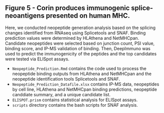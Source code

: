 ## Figure 5 - Corin produces immunogenic splice-neoantigens presented on human MHC. 
Here, we conducted neopeptide generation analysis based on the splicing changes identified from RNAseq using Splicetools and SNAF. Binding prediction values were determined by HLAthena and NetMHCpan. Candidate neopeptides were selected based on junction count, PSI value, binding score, and IP-MS validation of binding. Then, DeepImmuno was used to predict the immunogenicity of the peptides and the top candidates were tested via ELISpot assays.
  - `Neopeptide_Prediction.Rmd` contains the code used to process the neopeptide binding outputs from HLAthena and NetMHCpan and the neopeptide identification tools Splicetools and SNAF. 
  - `Neopeptide_Prediction_Datafile.xlsx` contains IP-MS data, neopeptides by cell line, HLAthena and NetMHCpan binding predictions, neopeptide canddiate summary, and a unique candidate list.
  - `ELISPOT.prism` contains statistical analysis for ELISpot assays.
  - `scripts` directory contains the bash scripts for SNAF analysis.
